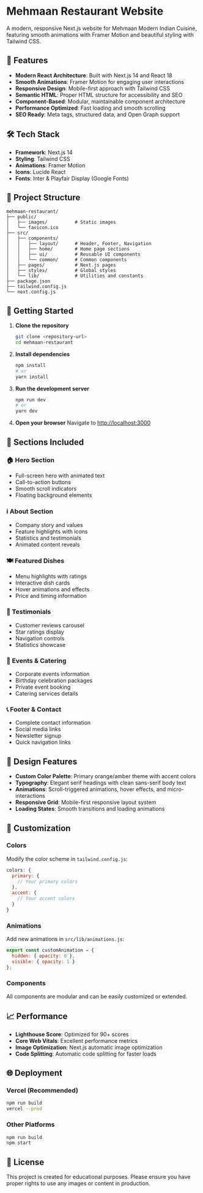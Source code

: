 # Mehmaan Restaurant Website

A modern, responsive Next.js website for Mehmaan Modern Indian Cuisine, featuring smooth animations with Framer Motion and beautiful styling with Tailwind CSS.

## 🚀 Features

- **Modern React Architecture**: Built with Next.js 14 and React 18
- **Smooth Animations**: Framer Motion for engaging user interactions
- **Responsive Design**: Mobile-first approach with Tailwind CSS
- **Semantic HTML**: Proper HTML structure for accessibility and SEO
- **Component-Based**: Modular, maintainable component architecture
- **Performance Optimized**: Fast loading and smooth scrolling
- **SEO Ready**: Meta tags, structured data, and Open Graph support

## 🛠️ Tech Stack

- **Framework**: Next.js 14
- **Styling**: Tailwind CSS
- **Animations**: Framer Motion
- **Icons**: Lucide React
- **Fonts**: Inter & Playfair Display (Google Fonts)

## 📁 Project Structure

```
mehmaan-restaurant/
├── public/
│   ├── images/          # Static images
│   └── favicon.ico
├── src/
│   ├── components/
│   │   ├── layout/      # Header, Footer, Navigation
│   │   ├── home/        # Home page sections
│   │   ├── ui/          # Reusable UI components
│   │   └── common/      # Common components
│   ├── pages/           # Next.js pages
│   ├── styles/          # Global styles
│   └── lib/             # Utilities and constants
├── package.json
├── tailwind.config.js
└── next.config.js
```

## 🚀 Getting Started

1. **Clone the repository**
   ```bash
   git clone <repository-url>
   cd mehmaan-restaurant
   ```

2. **Install dependencies**
   ```bash
   npm install
   # or
   yarn install
   ```

3. **Run the development server**
   ```bash
   npm run dev
   # or
   yarn dev
   ```

4. **Open your browser**
   Navigate to [http://localhost:3000](http://localhost:3000)

## 📱 Sections Included

### 🏠 Hero Section
- Full-screen hero with animated text
- Call-to-action buttons
- Smooth scroll indicators
- Floating background elements

### ℹ️ About Section  
- Company story and values
- Feature highlights with icons
- Statistics and testimonials
- Animated content reveals

### 🍽️ Featured Dishes
- Menu highlights with ratings
- Interactive dish cards
- Hover animations and effects
- Price and timing information

### 💬 Testimonials
- Customer reviews carousel
- Star ratings display
- Navigation controls
- Statistics showcase

### 🎉 Events & Catering
- Corporate events information
- Birthday celebration packages
- Private event booking
- Catering services details

### 📞 Footer & Contact
- Complete contact information
- Social media links
- Newsletter signup
- Quick navigation links

## 🎨 Design Features

- **Custom Color Palette**: Primary orange/amber theme with accent colors
- **Typography**: Elegant serif headings with clean sans-serif body text
- **Animations**: Scroll-triggered animations, hover effects, and micro-interactions
- **Responsive Grid**: Mobile-first responsive layout system
- **Loading States**: Smooth transitions and loading animations

## 🔧 Customization

### Colors
Modify the color scheme in `tailwind.config.js`:
```javascript
colors: {
  primary: {
    // Your primary colors
  },
  accent: {
    // Your accent colors
  }
}
```

### Animations
Add new animations in `src/lib/animations.js`:
```javascript
export const customAnimation = {
  hidden: { opacity: 0 },
  visible: { opacity: 1 }
};
```

### Components
All components are modular and can be easily customized or extended.

## 📈 Performance

- **Lighthouse Score**: Optimized for 90+ scores
- **Core Web Vitals**: Excellent performance metrics
- **Image Optimization**: Next.js automatic image optimization
- **Code Splitting**: Automatic code splitting for faster loads

## 🌐 Deployment

### Vercel (Recommended)
```bash
npm run build
vercel --prod
```

### Other Platforms
```bash
npm run build
npm start
```

## 📝 License

This project is created for educational purposes. Please ensure you have proper rights to use any images or content in production.